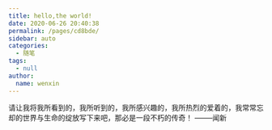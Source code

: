 ```yaml
---
title: hello,the world!
date: 2020-06-26 20:40:38
permalink: /pages/cd8bde/
sidebar: auto
categories:
  - 随笔
tags:
  - null
author:
  name: wenxin
---
```


请让我将我所看到的，我所听到的，我所感兴趣的，我所热烈的爱着的，我常常忘却的世界与生命的绽放写下来吧，那必是一段不朽的传奇！
——–闻新
